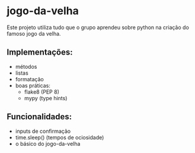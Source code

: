 # jogo-da-velha

Este projeto utiliza tudo que o grupo aprendeu sobre python na criação do famoso jogo da velha.

## Implementações:

- métodos
- listas
- formatação
- boas práticas:
    - flake8 (PEP 8)
    - mypy (type hints)
 
## Funcionalidades:

- inputs de confirmação
- time.sleep() (tempos de ociosidade)
- o básico do jogo-da-velha
